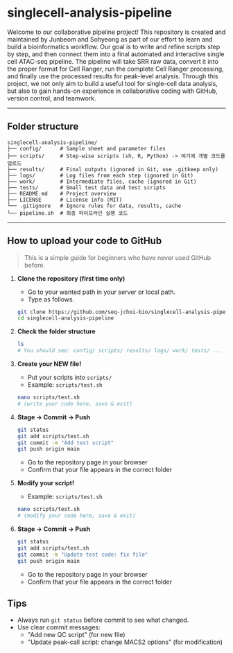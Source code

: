 # singlecell-analysis-pipeline

Welcome to our collaborative pipeline project!
This repository is created and maintained by Junbeom and Sohyeong as part of our effort to learn and build a bioinformatics workflow.
Our goal is to write and refine scripts step by step, and then connect them into a final automated and interactive single cell ATAC-seq pipeline. The pipeline will take SRR raw data, convert it into the proper format for Cell Ranger, run the complete Cell Ranger processing, and finally use the processed results for peak-level analysis.
Through this project, we not only aim to build a useful tool for single-cell data analysis, but also to gain hands-on experience in collaborative coding with GitHub, version control, and teamwork.

---

## Folder structure

```
singlecell-analysis-pipeline/
├── config/      # Sample sheet and parameter files
├── scripts/     # Step-wise scripts (sh, R, Python) -> 여기에 개별 코드를 업로드
├── results/     # Final outputs (ignored in Git, use .gitkeep only)
├── logs/        # Log files from each step (ignored in Git)
├── work/        # Intermediate files, cache (ignored in Git)
├── tests/       # Small test data and test scripts
├── README.md    # Project overview
├── LICENSE      # License info (MIT)
└── .gitignore   # Ignore rules for data, results, cache
└── pipeline.sh  # 최종 파이프라인 실행 코드
```

---

## How to upload your code to GitHub

> This is a simple guide for beginners who have never used GitHub before.

1. **Clone the repository (first time only)**
   - Go to your wanted path in your server or local path.
   - Type as follows.
   ```bash
   git clone https://github.com/seq-jchoi-bio/singlecell-analysis-pipeline.git
   cd singlecell-analysis-pipeline
   ```

2. **Check the folder structure**
   ```bash
   ls
   # You should see: config/ scripts/ results/ logs/ work/ tests/ ...
   ```

3. **Create your NEW file!**
   - Put your scripts into `scripts/`
   - Example: `scripts/test.sh`
   ```bash
   nano scripts/test.sh
   # (write your code here, save & exit)
   ```

4. **Stage → Commit → Push**
   ```bash
   git status
   git add scripts/test.sh
   git commit -m "Add test script"
   git push origin main
   ```

   - Go to the repository page in your browser  
   - Confirm that your file appears in the correct folder

5. **Modify your script!**
   - Example: `scripts/test.sh`
   ```bash
   nano scripts/test.sh
   # (modify your code here, save & exit)
   ```

6. **Stage → Commit → Push**
   ```bash
   git status
   git add scripts/test.sh
   git commit -m "Update test code: fix file"
   git push origin main
   ```

   - Go to the repository page in your browser  
   - Confirm that your file appears in the correct folder

## Tips
- Always run `git status` before commit to see what changed.
- Use clear commit messages:
  - "Add new QC script" (for new file)  
  - "Update peak-call script: change MACS2 options" (for modification)
